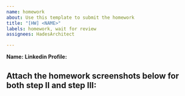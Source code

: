 ```yaml
---
name: homework
about: Use this template to submit the homework
title: "[HW] <NAME>"
labels: homework, wait for review
assignees: HadesArchitect

---
```


**Name:** <NAME>
**Linkedin Profile:** <LINK>

Attach the homework screenshots below for both step II and step III:
-----------------------------------------

<SCREENSHOT>
